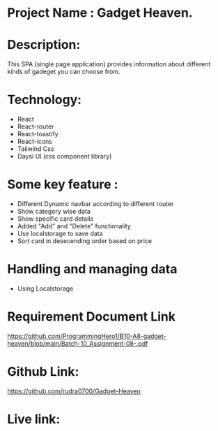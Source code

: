 # Project Name : Gadget Heaven.

# Description:

 This SPA (single page application) provides information about different kinds of gadeget you can choose from.

 # Technology:

 - React
 - React-router
 - React-toastify
 - React-icons
 - Tailwind Css
 - Daysi UI (css component library)

 # Some key feature :
  - Different Dynamic navbar according to different router
  - Show category wise data
  - Show specific card details
  - Added "Add" and "Delete" functionality
  - Use localstorage to save data
  - Sort card in desecending order based on price

  # Handling and  managing data
  - Using  Localstorage
  

  # Requirement Document Link

  https://github.com/ProgrammingHero1/B10-A8-gadget-heaven/blob/main/Batch-10_Assignment-08-.pdf
 
 # Github Link: 
  https://github.com/rudra0700/Gadget-Heaven

 # Live link: 


